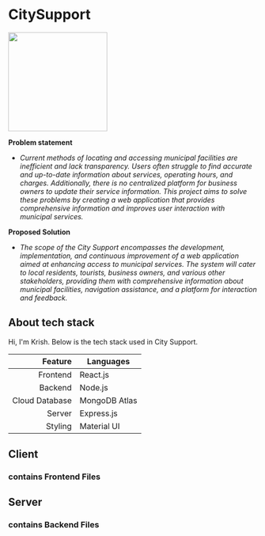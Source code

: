 # CitySupport

<img src="https://github.com/user-attachments/assets/242eded9-d940-42df-9321-1dfed7595efa" width="200" />

**Problem statement**

* _Current methods of locating and accessing municipal facilities are inefficient and lack 
transparency. Users often struggle to find accurate and up-to-date information about 
services, operating hours, and charges. Additionally, there is no centralized platform 
for business owners to update their service information. This project aims to solve 
these problems by creating a web application that provides comprehensive 
information and improves user interaction with municipal services._

**Proposed Solution**

* _The scope of the City Support encompasses the development, implementation, and 
continuous improvement of a web application aimed at enhancing access to municipal 
services. The system will cater to local residents, tourists, business owners, and 
various other stakeholders, providing them with comprehensive information about 
municipal facilities, navigation assistance, and a platform for interaction and 
feedback._

## About tech stack

Hi, I'm Krish. Below is the tech stack used in City Support.

| Feature | Languages |
|-----:|-----------|
| Frontend| React.js    |
| Backend| Node.js|
| Cloud Database| MongoDB Atlas       |
| Server| Express.js       |
| Styling| Material UI       |

## Client
### contains Frontend Files
## Server
### contains Backend Files
